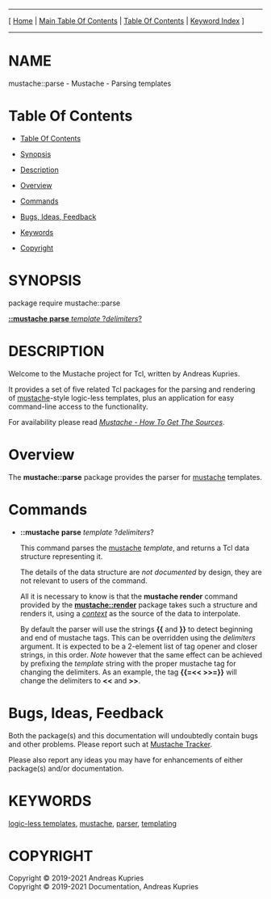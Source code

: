 
[//000000001]: # (mustache::parse \- Mustache\. Packages for logic\-less templating)
[//000000002]: # (Generated from file 'mustache\_parse\.man' by tcllib/doctools with format 'markdown')
[//000000003]: # (Copyright &copy; 2019\-2021 Andreas Kupries)
[//000000004]: # (Copyright &copy; 2019\-2021 Documentation, Andreas Kupries)
[//000000005]: # (mustache::parse\(n\) 1 doc "Mustache\. Packages for logic\-less templating")

<hr> [ <a href="../../../../../../home">Home</a> &#124; <a
href="../../toc.md">Main Table Of Contents</a> &#124; <a
href="../toc.md">Table Of Contents</a> &#124; <a
href="../../index.md">Keyword Index</a> ] <hr>

# NAME

mustache::parse \- Mustache \- Parsing templates

# <a name='toc'></a>Table Of Contents

  - [Table Of Contents](#toc)

  - [Synopsis](#synopsis)

  - [Description](#section1)

  - [Overview](#section2)

  - [Commands](#section3)

  - [Bugs, Ideas, Feedback](#section4)

  - [Keywords](#keywords)

  - [Copyright](#copyright)

# <a name='synopsis'></a>SYNOPSIS

package require mustache::parse  

[__::mustache__ __parse__ *template* ?*delimiters*?](#1)  

# <a name='description'></a>DESCRIPTION

Welcome to the Mustache project for Tcl, written by Andreas Kupries\.

It provides a set of five related Tcl packages for the parsing and rendering of
[mustache](https://mustache\.github\.io/)\-style logic\-less templates, plus an
application for easy command\-line access to the functionality\.

For availability please read *[Mustache \- How To Get The
Sources](mustache\_howto\_get\_sources\.md)*\.

# <a name='section2'></a>Overview

The __mustache::parse__ package provides the parser for
[mustache](https://mustache\.github\.io/) templates\.

# <a name='section3'></a>Commands

  - <a name='1'></a>__::mustache__ __parse__ *template* ?*delimiters*?

    This command parses the [mustache](https://mustache\.github\.io/)
    *template*, and returns a Tcl data structure representing it\.

    The details of the data structure are *not documented* by design, they are
    not relevant to users of the command\.

    All it is necessary to know is that the __mustache render__ command
    provided by the __[mustache::render](mustache\_render\.md)__ package
    takes such a structure and renders it, using a
    *[context](\.\./\.\./index\.md\#context)* as the source of the data to
    interpolate\.

    By default the parser will use the strings __\{\{__ and __\}\}__ to
    detect beginning and end of mustache tags\. This can be overridden using the
    *delimiters* argument\. It is expected to be a 2\-element list of tag opener
    and closer strings, in this order\. *Note* however that the same effect can
    be achieved by prefixing the *template* string with the proper mustache
    tag for changing the delimiters\. As an example, the tag __\{\{=<< >>=\}\}__
    will change the delimiters to __<<__ and __>>__\.

# <a name='section4'></a>Bugs, Ideas, Feedback

Both the package\(s\) and this documentation will undoubtedly contain bugs and
other problems\. Please report such at [Mustache
Tracker](https://core\.tcl\-lang\.org/akupries/mustache)\.

Please also report any ideas you may have for enhancements of either package\(s\)
and/or documentation\.

# <a name='keywords'></a>KEYWORDS

[logic\-less templates](\.\./\.\./index\.md\#logic\_less\_templates),
[mustache](\.\./\.\./index\.md\#mustache), [parser](\.\./\.\./index\.md\#parser),
[templating](\.\./\.\./index\.md\#templating)

# <a name='copyright'></a>COPYRIGHT

Copyright &copy; 2019\-2021 Andreas Kupries  
Copyright &copy; 2019\-2021 Documentation, Andreas Kupries
